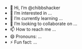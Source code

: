 - 👋 Hi, I’m @chibbshacker
- 👀 I’m interested in ...
- 🌱 I’m currently learning ...
- 💞️ I’m looking to collaborate on ...
- 📫 How to reach me ...
- 😄 Pronouns: ...
- ⚡ Fun fact: ...

<!---
chibbshacker/chibbshacker is a ✨ special ✨ repository because its `README.md` (this file) appears on your GitHub profile.
You can click the Preview link to take a look at your changes.
--->
